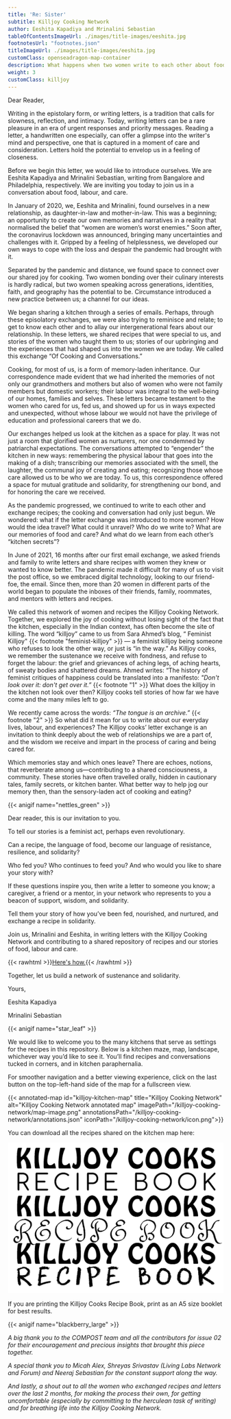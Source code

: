 ```yaml
---
title: 'Re: Sister'
subtitle: Killjoy Cooking Network
author: Eeshita Kapadiya and Mrinalini Sebastian
tableOfContentsImageUrl: ./images/title-images/eeshita.jpg
footnotesUrl: "footnotes.json"
titleImageUrl: ./images/title-images/eeshita.jpg
customClass: openseadragon-map-container
description: What happens when two women write to each other about food?
weight: 3
customClass: killjoy
---
```


Dear Reader,

Writing in the epistolary form, or writing letters, is a tradition that calls for slowness, reflection, and intimacy. Today, writing letters can be a rare pleasure in an era of urgent responses and priority messages. Reading a letter, a handwritten one especially, can offer a glimpse into the writer's mind and perspective, one that is captured in a moment of care and consideration. Letters hold the potential to envelop us in a feeling of closeness. 

Before we begin this letter, we would like to introduce ourselves. We are Eeshita Kapadiya and Mrinalini Sebastian, writing from Bangalore and Philadelphia, respectively. We are  inviting you today to join us in a conversation about food, labour, and care. 

In January of 2020, we, Eeshita and Mrinalini, found ourselves in a new relationship, as daughter-in-law and mother-in-law. This was a beginning; an opportunity to create our own memories and narratives in a reality that normalised the belief that “women are women’s worst enemies.” Soon after, the coronavirus lockdown was announced, bringing many uncertainties and challenges with it. Gripped by a feeling of helplessness, we developed our own ways to cope with the loss and despair the pandemic had brought with it.  

Separated by the pandemic and distance, we found space to connect over our shared joy for cooking. Two women bonding over their culinary interests is hardly radical, but two women speaking across generations, identities, faith, and geography has the potential to be. Circumstance introduced a new practice between us; a channel for our ideas.

We began sharing a kitchen through a series of emails. Perhaps, through these episolatory exchanges, we were also trying to reminisce and relate; to get to know each other and to allay our intergenerational fears about our relationship. In these letters, we shared recipes that were special to us, and stories of the women who taught them to us; stories of our upbringing and the experiences that had shaped us into the women we are today. We called this exchange “Of Cooking and Conversations.” 

Cooking, for most of us, is a form of memory-laden inheritance. Our correspondence made evident that we had inherited the memories of not only our grandmothers and mothers but also of women who were not family members but domestic workers; their labour was integral to the well-being of our homes, families and selves. These letters became testament to the women who cared for us, fed us, and showed up for us in ways expected and unexpected, without whose labour we would not have the privilege of education and professional careers that we do.

Our exchanges helped us look at the kitchen as a space for play. It was not just a room that glorified women as nurturers, nor one condemned by patriarchal expectations. The conversations attempted to “engender” the kitchen in new ways: remembering the physical labour that goes into the making of a dish; transcribing our memories associated with the smell, the laughter, the communal joy of creating and eating; recognizing those whose care allowed us to be who we are today. To us, this correspondence offered a space for mutual gratitude and solidarity, for strengthening our bond, and for honoring the care we received.

As the pandemic progressed, we continued to write to each other and exchange recipes; the cooking and conversation had only just begun. We wondered: what if the letter exchange was introduced to more women? How would the idea travel? What could it unravel? Who do we write to? What are our memories of food and care? And what do we learn from each other’s “kitchen secrets”? 

In June of 2021, 16 months after our first email exchange, we asked friends and family to write letters and share recipes with women they knew or wanted to know better. The pandemic made it difficult for many of us to visit the post office, so we embraced digital technology, looking to our friend-foe, the email. Since then, more than 20 women in different parts of the world began to populate the inboxes of their friends, family, roommates, and mentors with letters and recipes.

We called this network of women and recipes the Killjoy Cooking Network. Together, we explored the joy of cooking without losing sight of the fact that the kitchen, especially in the Indian context, has often become the site of killing. The word “killjoy” came to us from Sara Ahmed’s blog, “ Feminist Killjoy" {{< footnote "feminist-killjoy" >}} — a feminist killjoy being someone who refuses to look the other way, or just is “in the way.” As Killjoy cooks, we remember the sustenance we receive with fondness, and refuse to forget the labour: the grief and grievances of aching legs, of aching hearts, of sweaty bodies and shattered dreams. Ahmed writes: “The history of feminist critiques of happiness could be translated into a manifesto: _"Don't look over it: don't get over it.”_ {{< footnote "1" >}} What does the killjoy in the kitchen not look over then? Killjoy cooks tell stories of how far we have come and the many miles left to go. 

We recently came across the words: _“The tongue is an archive.”_ {{< footnote "2" >}} So what did it mean for us to write about our everyday lives, labour, and experiences? The Killjoy cooks’ letter exchange is an invitation to think deeply about the web of relationships we are a part of, and the wisdom we receive and impart in the process of caring and being cared for. 

Which memories stay and which ones leave? There are echoes, notions, that reverberate among us—contributing to a shared consciousness, a community. These stories have often travelled orally, hidden in cautionary tales, family secrets, or kitchen banter. What better way to help jog our memory then, than the sensory-laden act of cooking and eating?

{{< anigif name="nettles_green" >}}

Dear reader, this is our invitation to you. 

To tell our stories is a feminist act, perhaps even revolutionary. 

Can a recipe, the language of food, become our language of resistance, resilience, and solidarity? 

Who fed you? Who continues to feed you? And who would you like to share your story with? 

If these questions inspire you, then write a letter to someone you know; a caregiver, a friend or a mentor, in your network who represents to you a beacon of support, wisdom, and solidarity. 

Tell them your story of how you’ve been fed, nourished, and nurtured, and exchange a recipe in solidarity. 

Join us, Mrinalini and Eeshita, in writing letters with the Killjoy Cooking Network and contributing to a shared repository of recipes and our stories of food, labour and care.

{{< rawhtml >}}<a href="https://killjoycooking.network" target="_blank">Here's how.</a>{{< /rawhtml >}}

Together, let us build a network of sustenance and solidarity.

Yours,

Eeshita Kapadiya

Mrinalini Sebastian

{{< anigif name="star_leaf" >}}

We would like to welcome you to the many kitchens that serve as settings for the recipes in this repository. Below is a kitchen maze, map, landscape, whichever way you’d like to see it. You’ll find recipes and conversations tucked in corners, and in kitchen paraphernalia. 

For smoother navigation and a better viewing experience, click on the last button on the top-left-hand side of the map for a fullscreen view.

{{< annotated-map id="killjoy-kitchen-map" title="Killjoy Cooking Network" alt="Killjoy Cooking Network annotated map" imagePath="/killjoy-cooking-network/map-image.png" annotationsPath="/killjoy-cooking-network/annotations.json" iconPath="/killjoy-cooking-network/icon.png">}}

You can download all the recipes shared on the kitchen map here:

[![Killjoy Cooks Recipe Book](killjoy_cooks_recipe_book_cover.jpg)](killjoy_cooks_recipe_book.pdf)

If you are printing the Killjoy Cooks Recipe Book, print as an A5 size booklet for best results.

{{< anigif name="blackberry_large" >}}

_A big thank you to the COMPOST team and all the contributors for issue 02 for their encouragement and precious insights that brought this piece together._

_A special thank you to Micah Alex, Shreyas Srivastav (Living Labs Network and Forum) and Neeraj Sebastian for the constant support along the way._

_And lastly, a shout out to all the women who exchanged recipes and letters over the last 2 months, for making the process their own, for getting uncomfortable (especially by committing to the herculean task of writing) and for breathing life into the Killjoy Cooking Network._
